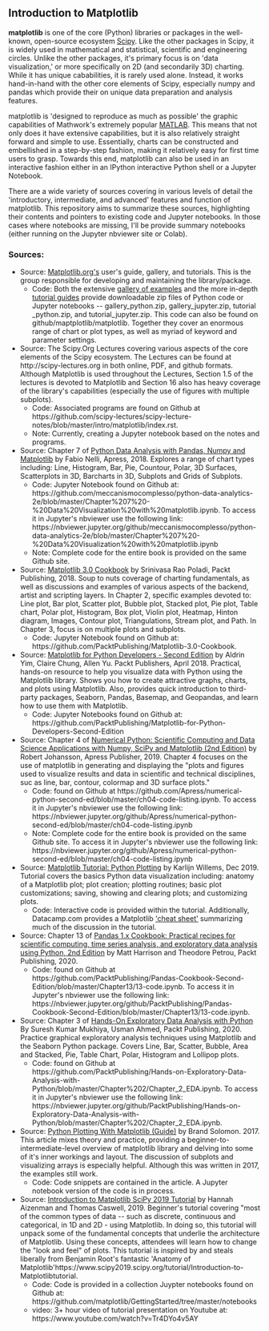 <h2>Introduction to Matplotlib</h2>

<b>matplotlib</b> is one of the core (Python) libraries or packages in the well-known, open-source ecosystem <a href='http://scipy.org'>Scipy</a>. Like the other packages in Scipy, it is widely used in mathematical and statistical, scientific and engineering circles. Unlike the other packages, it's primary focus is on 'data visualization,' or more specifically on 2D (and secondarily 3D) charting. While it has unique cababilities, it is rarely used alone.  Instead, it works hand-in-hand with the other core elements of Scipy, especially numpy and pandas which provide their on unique data preparation and analysis features.

matplotlib is 'designed to reproduce as much as possible' the graphic capabilities of Mathwork's extremely popular <a href="https://www.mathworks.com/products/matlab.html">MATLAB</a>. This means that not only does it have extensive capabilities, but it is also relatively straight forward and simple to use. Essentially, charts can be constructed and embellished in a step-by-step fashion, making it relatively easy for first time users to grasp. Towards this end, matplotlib can also be used in an interactive fashion either in an IPython interactive Python shell or a Jupyter Notebook.

There are a wide variety of sources covering in various levels of detail the 'introductory, intermediate, and advanced' features and function of matplotlib. This repository aims to summarize these sources, highlighting their contents and pointers to existing code and Jupyter notebooks. In those cases where notebooks are missing, I'll be provide summary notebooks (either running on the Jupyter nbviewer site or Colab).

<h3>Sources:</h3>

<ul>
  <li>Source: <a href="http://matplotlib.org">Matplotlib.org's</a> user's guide, gallery, and tutorials. This is the group responsible for developing and maintaining the library/package.
    <ul>
    <li>Code: Both the extensive <a href="https://matplotlib.org/gallery/index.html">gallery of examples<a> and the more in-depth <a href="https://matplotlib.org/tutorials/index.html">tutorial guides</a> provide downloadable zip files of Python code or Jupyter notebooks -- gallery_python.zip, gallery_jupyter.zip, tutorial _python.zip, and tutorial_jupyter.zip. This code can also be found on github/maptplotlib/matplotlib. Together they cover an enormous range of chart or plot types, as well as myriad of keyword and parameter settings.</li>
    </ul>
  </li>
      
<li>Source: The Scipy.Org Lectures covering various aspects of the core elements of the Scipy ecosystem. The Lectures can be found at http://scipy-lectures.org in both online, PDF, and github formats. Although Matplotlib is used throughout the Lectures, Section 1.5 of the lectures is devoted to Matplotlib and Section 16 also has heavy coverage of the library's capabilities (especially the use of figures with multiple subplots). 
    <ul>
    <li>Code: Associated programs are found on Github at https://github.com/scipy-lectures/scipy-lecture-notes/blob/master/intro/matplotlib/index.rst.</li>
      <li>Note: Currently, creating a Jupyter notebook based on the notes and programs.</li>
    </ul>
  </li>      
      
  <li>Source: Chapter 7 of <a href="https://www.apress.com/us/book/9781484239124#otherversion=9781484239131">Python Data Analysis with Pandas, Numpy and Matplotlib</a> by Fabio Nelli, Apress, 2018. Explores a range of chart types including: Line, Histogram, Bar, Pie, Countour, Polar, 3D Surfaces, Scatterplots in 3D, Barcharts in 3D, Subplots and Grids of Subplots.
    <ul>
    <li>Code: Jupyter Notebook found on Github at: https://github.com/meccanismocomplesso/python-data-analytics-2e/blob/master/Chapter%207%20-%20Data%20Visualization%20with%20matplotlib.ipynb. To access it in Jupyter's nbviewer use the following link: https://nbviewer.jupyter.org/github/meccanismocomplesso/python-data-analytics-2e/blob/master/Chapter%207%20-%20Data%20Visualization%20with%20matplotlib.ipynb</li>
    <li>Note: Complete code for the entire book is provided on the same Github site.</li>
    </ul>
  </li>
  <li>Source: <a href="https://www.packtpub.com/big-data-and-business-intelligence/matplotlib-30-cookbook">Matplotlib 3.0 Cookbook</a> by Srinivasa Rao Poladi, Packt Publishing, 2018. Soup to nuts coverage of charting fundamentals, as well as discussions and examples of various aspects of the backend, artist and scripting layers.  In Chapter 2, specific examples devoted to: Line plot, Bar plot, Scatter plot, Bubble plot, Stacked plot, Pie plot, Table chart, Polar plot, Histogram, Box plot, Violin plot, Heatmap, Hinton diagram, Images, Contour plot, Triangulations, Stream plot, and Path. In Chapter 3, focus is on multiple plots and subplots.
    <ul>
    <li>Code: Jupyter Notebook found on Github at: https://github.com/PacktPublishing/Matplotlib-3.0-Cookbook.</li>
    </ul>
  </li>
  <li>Source: <a href="https://www.packtpub.com/big-data-and-business-intelligence/matplotlib-python-developers-second-edition">Matplotlib for Python Developers - Second Edition</a> by Aldrin Yim, Claire Chung, Allen Yu. Packt Publishers, April 2018. Practical, hands-on resource to help you visualize data with Python using the Matplotlib library. Shows you how to create attractive graphs, charts, and plots using Matplotlib. Also, provides quick introduction to third-party packages, Seaborn, Pandas, Basemap, and Geopandas, and learn how to use them with Matplotlib.
   <ul>
     <li>Code: Jupyter Notebooks found on Github at: https://github.com/PacktPublishing/Matplotlib-for-Python-Developers-Second-Edition</li>
    </ul>
  </li>
      
  <li>Source: Chapter 4 of <a href="https://www.apress.com/us/book/9781484242452#otherversion=9781484242469">Numerical Python: Scientific Computing and Data Science Applications with Numpy, SciPy and Matplotlib (2nd Edition)</a> by  Robert Johansson, Apress Publisher, 2019. Chapter 4 focuses on the use of matplotlib in generating and displaying the "plots and figures used to visualize results and data in scientific and technical disciplines, suc as line, bar, contour, colormap and 3D surface plots."
   <ul>
     <li>Code: found on Github at https://github.com/Apress/numerical-python-second-ed/blob/master/ch04-code-listing.ipynb. To access it in Jupyter's nbviewer use the following link: https://nbviewer.jupyter.org/github/Apress/numerical-python-second-ed/blob/master/ch04-code-listing.ipynb</li>
     <li>Note: Complete code for the entire book is provided on the same Github site. To access it in Jupyter's nbviewer use the following link: https://nbviewer.jupyter.org/github/Apress/numerical-python-second-ed/blob/master/ch04-code-listing.ipynb
   </li>
   </ul>
  </li>
  
  <li>Source: <a href="https://www.datacamp.com/community/tutorials/matplotlib-tutorial-python">Matplotlib Tutorial: Python Plotting</a> by Karlijn Willems, Dec 2019. Tutorial covers the basics Python data visualization including: anatomy of a Matplotlib plot; plot creation; plotting routines; basic plot customizations; saving, showing and clearing plots; and customizing plots.
    <ul>
      <li>Code: Interactive code is provided within the tutorial. Additionally, Datacamp.com provides a Matplotlib <a href="https://www.datacamp.com/community/blog/python-matplotlib-cheat-sheet">'cheat sheet'</a> summarizing much of the discussion in the tutorial.</li>
    </ul>
  </li>
  
<li>Source: Chapter 13 of <a href="https://www.packtpub.com/programming/pandas-1-x-cookbook-second-edition">Pandas 1.x Cookbook: Practical recipes for scientific computing, time series analysis, and exploratory data analysis using Python, 2nd Edition</a> by Matt Harrison and Theodore Petrou, Packt Publishing, 2020.
  <ul>
    <li>Code: found on Github at https://github.com/PacktPublishing/Pandas-Cookbook-Second-Edition/blob/master/Chapter13/13-code.ipynb. To access it in Jupyter's nbviewer use the following link: https://nbviewer.jupyter.org/github/PacktPublishing/Pandas-Cookbook-Second-Edition/blob/master/Chapter13/13-code.ipynb.</li>
    </ul>
</li>

<li>Source: Chapter 3 of <a href="https://www.packtpub.com/data/hands-on-exploratory-data-analysis-with-python">Hands-On Exploratory Data Analysis with Python</a> By Suresh Kumar Mukhiya, Usman Ahmed, Packt Publishing, 2020. Practice graphical exploratory analysis techniques using Matplotlib and the Seaborn Python package. Covers Line, Bar, Scatter, Bubble, Area and Stacked, Pie, Table Chart, Polar, Histogram and Lollipop plots.
  <ul>
    <li>Code: found on Github at https://github.com/PacktPublishing/Hands-on-Exploratory-Data-Analysis-with-Python/blob/master/Chapter%202/Chapter_2_EDA.ipynb. To access it in Jupyter's nbviewer use the following link: https://nbviewer.jupyter.org/github/PacktPublishing/Hands-on-Exploratory-Data-Analysis-with-Python/blob/master/Chapter%202/Chapter_2_EDA.ipynb.
    </li>
  </ul>
</li>

<li>Source: <a href="https://realpython.com/python-matplotlib-guide">Python Plotting With Matplotlib (Guide)</a> by Brand Solomon. 2017.
This article mixes theory and practice, providing a beginner-to-intermediate-level overview of matplotlib library and delving into some of it's inner workings and layout. The discussion of subplots and visualizing arrays is especially helpful. Although this was written in 2017, the examples still work.
  <ul>
    <li>Code: Code snippets are contained in the article. A Jupyter notebook version of the code is in process.</li>
  </ul>
 </li>
 
 <li> Source: <a href="https://www.scipy2019.scipy.org/tutorial/Introduction-to-Matplotlib">Introduction to Matplotlib SciPy 2019 Tutorial</a> by Hannah Aizenman and Thomas Caswell, 2019. Beginner's tutorial covering "most of the common types of data -- such as discrete, continuous and categorical, in 1D and 2D - using Matplotlib. In doing so, this tutorial will unpack some of the fundamental concepts that underlie the architecture of Matplotlib. Using these concepts, attendees will learn how to change the "look and feel" of plots. This tutorial is inspired by and steals liberally from Benjamin Root's fantastic 'Anatomy of Matplotlib'https://www.scipy2019.scipy.org/tutorial/Introduction-to-Matplotlibtutorial.
<ul>
<li>Code: Code is provided in a collection Juypter notebooks found on Github at: https://github.com/matplotlib/GettingStarted/tree/master/notebooks</li>
<li>video: 3+ hour video of tutorial presentation on Youtube at: https://www.youtube.com/watch?v=Tr4DYo4v5AY</li>
  </ul>
 </li>
</ul>
